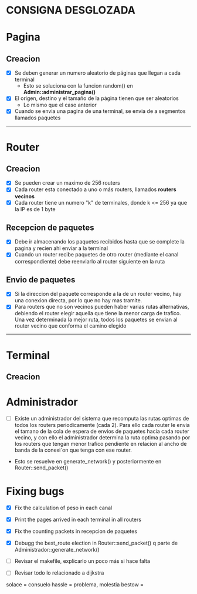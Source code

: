 # CONSIGNA DESGLOZADA

# Pagina 

## Creacion
- [x] Se deben generar un numero aleatorio de páginas que llegan a cada terminal 
  - Esto se soluciona con la funcion random() en **Admin::administrar_pagina()**
- [x] El origen, destino y el tamaño de la página tienen que ser aleatorios
  - Lo mismo que el caso anterior
- [x] Cuando se envia una pagina de una terminal, se envia de a segmentos llamados paquetes

----------------------------------------------------------------------------------------------------------

# Router 

## Creacion
- [x] Se pueden crear un maximo de 256 routers 
- [x] Cada router esta conectado a uno o más routers, llamados **routers vecinos**
- [x] Cada router tiene un numero "k" de terminales, donde k <= 256 ya que la IP es de 1 byte

## Recepcion de paquetes 
- [x] Debe ir almacenando los paquetes recibidos hasta que se complete la pagina y 
  recien ahi enviar a la terminal 
- [x] Cuando un router recibe paquetes de otro router (mediante el canal correspondiente)
  debe reenviarlo al router siguiente en la ruta

## Envio de paquetes 
- [x] Si la direccion del paquete corresponde a la de un router vecino, hay una
  conexion directa, por lo que no hay mas tramite.
- [x] Para routers que no son vecinos pueden haber varias rutas alternativas, debiendo el router 
  elegir aquella que tiene la menor carga de trafico. Una vez determinada la mejor ruta, 
  todos los paquetes se envian al router vecino que conforma el camino elegido

----------------------------------------------------------------------------------------------------------

# Terminal 

## Creacion 

# Administrador
- [ ]  Existe un administrador del sistema que recomputa las rutas optimas de todos los routers periodicamente (cada 2).
  Para ello cada router le envia el tamano de la cola de espera de envios de paquetes hacia cada router vecino, y 
  con ello el administrador determina la ruta optima pasando por los routers que tengan menor trafico pendiente en 
  relacion al ancho de banda de la conexi´on que tenga con ese router.
  - Esto se resuelve en generate_network() y posteriormente en Router::send_packet()


# Fixing bugs
- [x] Fix the calculation of peso in each canal
- [x] Print the pages arrived in each terminal in all routers
- [x] Fix the counting packets in recepcion de paquetes
- [x] Debugg the best_route election in Router::send_packet() q parte de Administrador::generate_network()
- [ ] Revisar el makefile, explicarlo un poco más si hace falta
- [ ] Revisar todo lo relacionado a dijkstra  



solace = consuelo
hassle = problema, molestia
bestow =
